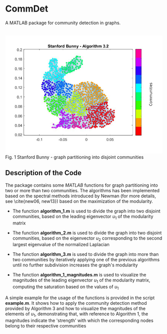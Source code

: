 # CommDet

A MATLAB package for community detection in graphs.

<br>

<img src="bunny_3_2.png" width="500"> 
Fig. 1 Stanford Bunny - graph partitioning into disjoint communities

Description of the Code
-----------------------

The package contains some *MATLAB* functions for graph partitioning into two or more than two communities. The algorithms has been implemented based on the spectral methods introduced by Newman (for more details, see \cite{new06, new13}) based on the maximization of the modularity.

- The function **algorithm_1.m** is used to divide the graph into two disjoint communities, based on the leading eigenvector $u_1$ of the modularity matrix

-	The function **algorithm_2.m** is used to divide the graph into two disjoint communities, based on the eigenvector $u_2$ corresponding to the second largest eigenvalue of the normalized Laplacian

- The function **algorithm_3.m** is used to divide the graph into more than two communities by iteratively applying one of the previous algorithms until no further subdivision increases the graph's modularity

-	The function **algorithm_1_magnitudes.m** is used to visualize the magnitudes of the leading eigenvector $u_1$ of the modularity matrix, computing the saturation based on the values of $u_1$

A simple example for the usage of the functions is provided in the script **example.m**. It shows how to apply the community detection method provided by Algorithm 3 and how to visualize the magnitudes of the elements of $u_1$, demonstrating that, with reference to Algorithm 1, the magnitudes indicate the 'strength' with which the corresponding nodes belong to their respective communities

<br>
